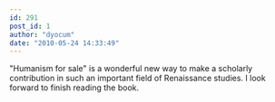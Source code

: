 ```yaml
---
id: 291
post_id: 1
author: "dyocum"
date: "2010-05-24 14:33:49"
---
```

"Humanism for sale" is a wonderful new way to make a scholarly contribution in such an important field of Renaissance studies. I look forward to finish reading the book.
